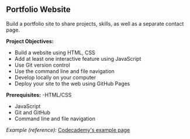 ## Portfolio Website
Build a portfolio site to share projects, skills, as well as a separate contact page.

**Project Objectives:**
- Build a website using HTML, CSS
- Add at least one interactive feature using JavaScript
- Use Git version control
- Use the command line and file navigation
- Develop locally on your computer
- Deploy your site to the web using GitHub Pages

**Prerequisites:**
-HTML/CSS
- JavaScript
- Git and GitHub
- Command line and file navigation


*Example (reference):* [Codecademy's example page](https://priceless-kepler-06d70c.netlify.app/)
